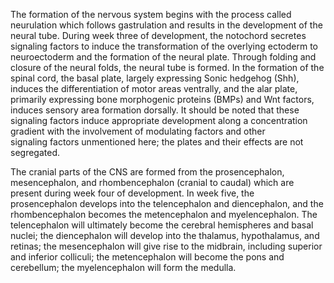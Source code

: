 The formation of the nervous system begins with the process called neurulation which follows gastrulation and results in the development of the neural tube. During week three of development, the notochord secretes signaling factors to induce the transformation of the overlying ectoderm to neuroectoderm and the formation of the neural plate. Through folding and closure of the neural folds, the neural tube is formed. In the formation of the spinal cord, the basal plate, largely expressing Sonic hedgehog (Shh), induces the differentiation of motor areas ventrally, and the alar plate, primarily expressing bone morphogenic proteins (BMPs) and Wnt factors, induces sensory area formation dorsally. It should be noted that these signaling factors induce appropriate development along a concentration gradient with the involvement of modulating factors and other signaling factors unmentioned here; the plates and their effects are not segregated.

The cranial parts of the CNS are formed from the prosencephalon, mesencephalon, and rhombencephalon (cranial to caudal) which are present during week four of development. In week five, the prosencephalon develops into the telencephalon and diencephalon, and the rhombencephalon becomes the metencephalon and myelencephalon. The telencephalon will ultimately become the cerebral hemispheres and basal nuclei; the diencephalon will develop into the thalamus, hypothalamus, and retinas; the mesencephalon will give rise to the midbrain, including superior and inferior colliculi; the metencephalon will become the pons and cerebellum; the myelencephalon will form the medulla.